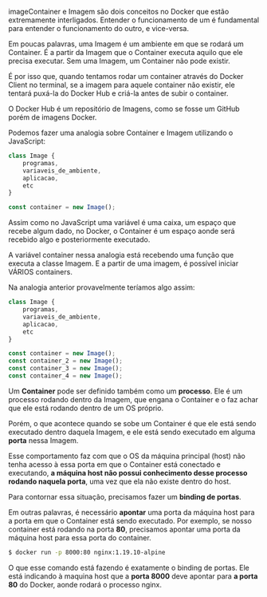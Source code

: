 imageContainer e Imagem são dois conceitos no Docker que estão extremamente interligados. Entender o funcionamento de um é fundamental para entender o funcionamento do outro, e vice-versa.

Em poucas palavras, uma Imagem é um ambiente em que se rodará um Container. É a partir da Imagem que o Container executa aquilo que ele precisa executar. Sem uma Imagem, um Container não pode existir.

É por isso que, quando tentamos rodar um container através do Docker Client no terminal, se a imagem para aquele container não existir, ele tentará puxá-la do Docker Hub e criá-la antes de subir o container.

O Docker Hub é um repositório de Imagens, como se fosse um GitHub porém de imagens Docker.

Podemos fazer uma analogia sobre Container e Imagem utilizando o JavaScript:

```js
class Image {
	programas,
	variaveis_de_ambiente,
	aplicacao,
	etc
}

const container = new Image(); 
```

Assim como no JavaScript uma variável é uma caixa, um espaço que recebe algum dado, no Docker, o Container é um espaço aonde será recebido algo e posteriormente executado.

A variável container nessa analogia está recebendo uma função que executa a classe Imagem. E a partir de uma imagem, é possível iniciar VÁRIOS containers. 

Na analogia anterior provavelmente teríamos algo assim:

```js
class Image {
	programas,
	variaveis_de_ambiente,
	aplicacao,
	etc
}

const container = new Image();
const container_2 = new Image();
const container_3 = new Image();
const container_4 = new Image(); 
```

Um **Container** pode ser definido também como um **processo**. Ele é um processo rodando dentro da Imagem, que engana o Container e o faz achar que ele está rodando dentro de um OS próprio.

Porém, o que acontece quando se sobe um Container é que ele está sendo executado dentro daquela Imagem, e ele está sendo executado em alguma **porta** nessa Imagem.

Esse comportamento faz com que o OS da máquina principal (host) não tenha acesso à essa porta em que o Container está conectado e executando, **a máquina host não possui conhecimento desse processo rodando naquela porta**, uma vez que ela não existe dentro do host.

Para contornar essa situação, precisamos fazer um **binding de portas**.

Em outras palavras, é necessário **apontar** uma porta da máquina host para a porta em que o Container está sendo executado. Por exemplo, se nosso container está rodando na porta **80**, precisamos apontar uma porta da máquina host para essa porta do container.

```bash
$ docker run -p 8000:80 nginx:1.19.10-alpine
```

O que esse comando está fazendo é exatamente o binding de portas. Ele está indicando à maquina host que a **porta 8000** deve apontar para **a porta 80** do Docker, aonde rodará o processo nginx.